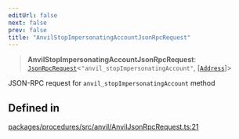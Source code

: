 ```yaml
---
editUrl: false
next: false
prev: false
title: "AnvilStopImpersonatingAccountJsonRpcRequest"
---
```


> **AnvilStopImpersonatingAccountJsonRpcRequest**: [`JsonRpcRequest`](/reference/tevm/jsonrpc/type-aliases/jsonrpcrequest/)\<`"anvil_stopImpersonatingAccount"`, [[`Address`](/reference/tevm/utils/type-aliases/address/)]\>

JSON-RPC request for `anvil_stopImpersonatingAccount` method

## Defined in

[packages/procedures/src/anvil/AnvilJsonRpcRequest.ts:21](https://github.com/qbzzt/tevm-monorepo/blob/main/packages/procedures/src/anvil/AnvilJsonRpcRequest.ts#L21)

